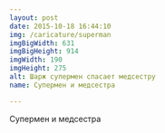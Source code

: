 ```yaml
---
layout: post
date: 2015-10-18 16:44:10
img: /caricature/superman
imgBigWidth: 631
imgBigHeight: 914
imgWidth: 190
imgHeight: 275
alt: Шарж супермен спасает медсестру
name: Супермен и медсестра

---
```


Супермен и медсестра



